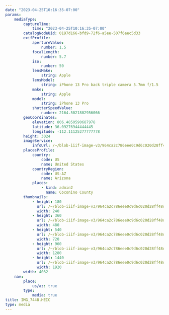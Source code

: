 ```yaml
---
date: "2023-04-25T10:16:35-07:00"
params:
    mediaType:
        captureTime:
            time: "2023-04-25T10:16:35-07:00"
        catalogNodeUid: 0197d166-bfd9-72f6-a5ee-507f6aec5d33
        exifProfile:
            apertureValue:
                number: 1.5
            focalLength:
                number: 5.7
            iso:
                number: 50
            lensMake:
                string: Apple
            lensModel:
                string: iPhone 13 Pro back triple camera 5.7mm f/1.5
            make:
                string: Apple
            model:
                string: iPhone 13 Pro
            shutterSpeedValue:
                number: 2164.5021802956066
        geoCoordinates:
            elevation: 806.4850590687978
            latitude: 36.09276944444445
            longitude: -112.11125277777778
        height: 3024
        imageService:
            infoUrl: /~/blob-iiif-image-v3/964ca2c786eee0c9d6c020d28ff48d99ddd1576aba7173d6ea8cab3d99d7e8f4/info.json
        placesProfile:
            country:
                code: US
                name: United States
            countryRegion:
                code: US-AZ
                name: Arizona
            places:
                - kind: admin2
                  name: Coconino County
        thumbnails:
            - height: 180
              url: /~/blob-iiif-image-v3/964ca2c786eee0c9d6c020d28ff48d99ddd1576aba7173d6ea8cab3d99d7e8f4/full/240%2C180/0/default.jpg
              width: 240
            - height: 360
              url: /~/blob-iiif-image-v3/964ca2c786eee0c9d6c020d28ff48d99ddd1576aba7173d6ea8cab3d99d7e8f4/full/480%2C360/0/default.jpg
              width: 480
            - height: 540
              url: /~/blob-iiif-image-v3/964ca2c786eee0c9d6c020d28ff48d99ddd1576aba7173d6ea8cab3d99d7e8f4/full/720%2C540/0/default.jpg
              width: 720
            - height: 960
              url: /~/blob-iiif-image-v3/964ca2c786eee0c9d6c020d28ff48d99ddd1576aba7173d6ea8cab3d99d7e8f4/full/1280%2C960/0/default.jpg
              width: 1280
            - height: 1440
              url: /~/blob-iiif-image-v3/964ca2c786eee0c9d6c020d28ff48d99ddd1576aba7173d6ea8cab3d99d7e8f4/full/1920%2C1440/0/default.jpg
              width: 1920
        width: 4032
    nav:
        place:
            us/az: true
        type:
            media: true
title: IMG_7448.HEIC
type: media
---
```

